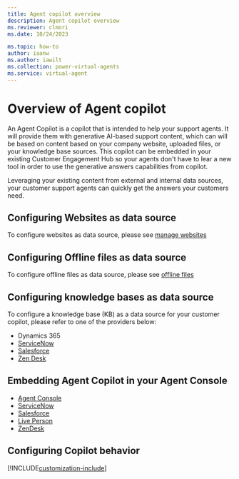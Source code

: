 ```yaml
---
title: Agent copilot overview
description: Agent copilot overview
ms.reviewer: clmori
ms.date: 10/24/2023

ms.topic: how-to
author: iaanw
ms.author: iawilt
ms.collection: power-virtual-agents
ms.service: virtual-agent
---
```


# Overview of Agent copilot

An Agent Copilot is a copilot that is intended to help your support agents. It will provide them with generative AI-based support content, which can will be based on content based on your company website, uploaded files, or your knowledge base sources. This copilot can be embedded in your existing Customer Engagement Hub so your agents don't have to lear a new tool in order to use the generative answers capabilities from copilot.

Leveraging your existing content from external and internal data sources, your customer support agents can quickly get the answers your customers need.

## Configuring Websites as data source
To configure websites as data source, please see [manage websites](data-management-websites.md) 

## Configuring Offline files as data source
To configure offline files as data source, please see [offline files](data-management-offline-files.md)

## Configuring knowledge bases as data source
To configure a knowledge base (KB) as a data source for your customer copilot, please refer to one of the providers below:
- Dynamics 365
- [ServiceNow](servicenow/sc-servicenow-kb.md)
- [Salesforce](salesforce/sc-salesforce-kb.md)
- [Zen Desk](zendesk/sc-zendesk-mb.md)

## Embedding Agent Copilot in your Agent Console
- [Agent Console](agent-copilot-agent-console.md)
- [ServiceNow](agent-copilot-servicenow.md)
- [Salesforce](agent-copilot-salesforce.md)
- [Live Person](agent-copilot-liveperson.md)
- [ZenDesk](agent-copilot-zendesk.md)

## Configuring Copilot behavior
[!INCLUDE[customization-include](include-copilot-base-customization.md)]
